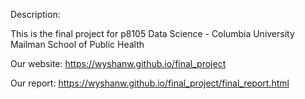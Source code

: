 Description:

This is the final project for p8105 Data Science - Columbia University Mailman School of Public Health

Our website:
https://wyshanw.github.io/final_project

Our report:
https://wyshanw.github.io/final_project/final_report.html
